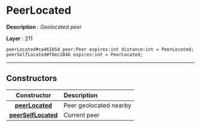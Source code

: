 # PeerLocated

**Description** : *Geolocated peer*

**Layer** : 211

```tl
peerLocated#ca461b5d peer:Peer expires:int distance:int = PeerLocated;
peerSelfLocated#f8ec284b expires:int = PeerLocated;
```

---

## Constructors

| Constructor | Description |
| :---: | :--- |
| [**peerLocated**](constructor/peerLocated) | Peer geolocated nearby |
| [**peerSelfLocated**](constructor/peerSelfLocated) | Current peer |